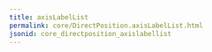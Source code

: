 ```yaml
---
title: axisLabelList
permalink: core/DirectPosition.axisLabelList.html
jsonid: core_directposition_axislabellist
---
```

